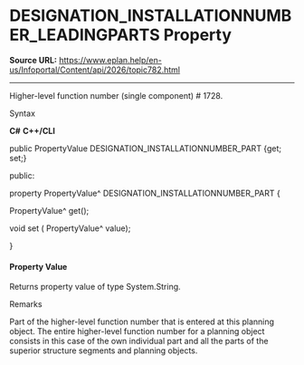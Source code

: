 # DESIGNATION_INSTALLATIONNUMBER_LEADINGPARTS Property

**Source URL:** https://www.eplan.help/en-us/Infoportal/Content/api/2026/topic782.html

---

Higher-level function number (single component) # 1728.

Syntax

**C#**
**C++/CLI**


public PropertyValue DESIGNATION_INSTALLATIONNUMBER_PART {get; set;}

public:

property PropertyValue^ DESIGNATION_INSTALLATIONNUMBER_PART {

   PropertyValue^ get();

   void set (    PropertyValue^ value);

}


#### Property Value

Returns property value of type System.String.

Remarks

Part of the higher-level function number that is entered at this planning object. The entire higher-level function number for a planning object consists in this case of the own individual part and all the parts of the superior structure segments and planning objects.
